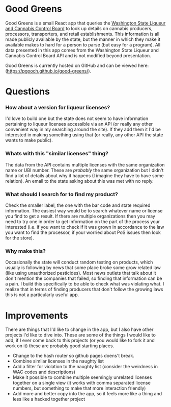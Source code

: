 # Good Greens

Good Greens is a small React app that queries the [Washington State Liqueur and Cannabis Control Board](https://data.lcb.wa.gov/) to look up details on cannabis producers, processors, transporters, and retail establishments. This information is all made publicly available by the state, but the manner in which they make it available makes to hard for a person to parse (but easy for a program). All data presented in this app comes from the Washington State Liqueur and Cannabis Control Board API and is not modified beyond presentation. 

Good Greens is currently hosted on GitHub and can be viewed here: (https://pgooch.github.io/good-greens/).

# Questions

### How about a version for liqueur licenses?
I'd love to build one but the state does not seem to have information pertaining to liqueur licenses accessible via an API (or really any other convenient way in my searching around the site). If they add them it I'd be interested in making something using that (or really, any other API the state wants to make public).

### Whats with this "similar licenses" thing?
The data from the API contains multiple licenses with the same organization name or UBI number. These are _probably_ the same organization but I didn't find a lot of details about why it happens (I imagine they have to have some relation). An email to the state asking about this was met with no reply.

### What should I search for to find my product?
Check the smaller label, the one with the bar code and state required information. The easiest way would be to search whatever name or license you find to get a result. If there are multiple organizations then you may need to try one in order to get information on the part of the process your interested (i.e. if you want to check if it was grown in accordance to the law you want to find the processor, if your worried about PoS issues then look for the store).

### Why make this?
Occasionally the state will conduct random testing on products, which usually is following by news that some place broke some grow related law (like using unauthorized pesticides). Most news outlets that talk about it don't mention the companies that failed, so finding that information can be a pain. I build this specifically to be able to check what was violating what. I realize that in terms of finding producers that don't follow the growing laws this is not a particularly useful app.

# Improvements
There are things that I'd like to change in the app, but I also have other projects I'd like to dive into. These are some of the things I would like to add, if I ever come back to this projects (or you would like to fork it and work on it) these are probably good starting places.
- Change to the hash router so github pages doens't break.
- Combine similar licenses in the naughty list
- Add a filter for violation to the naughty list (consider the weirdness in WAC codes and descriptions)
- Make it possible to combine multiple seemingly unrelated licenses together on a single view (it works with comma separated license numbers, but something to make that more interaction friendly)
- Add more and better copy into the app, so it feels more like a thing and less like a hacked together project
